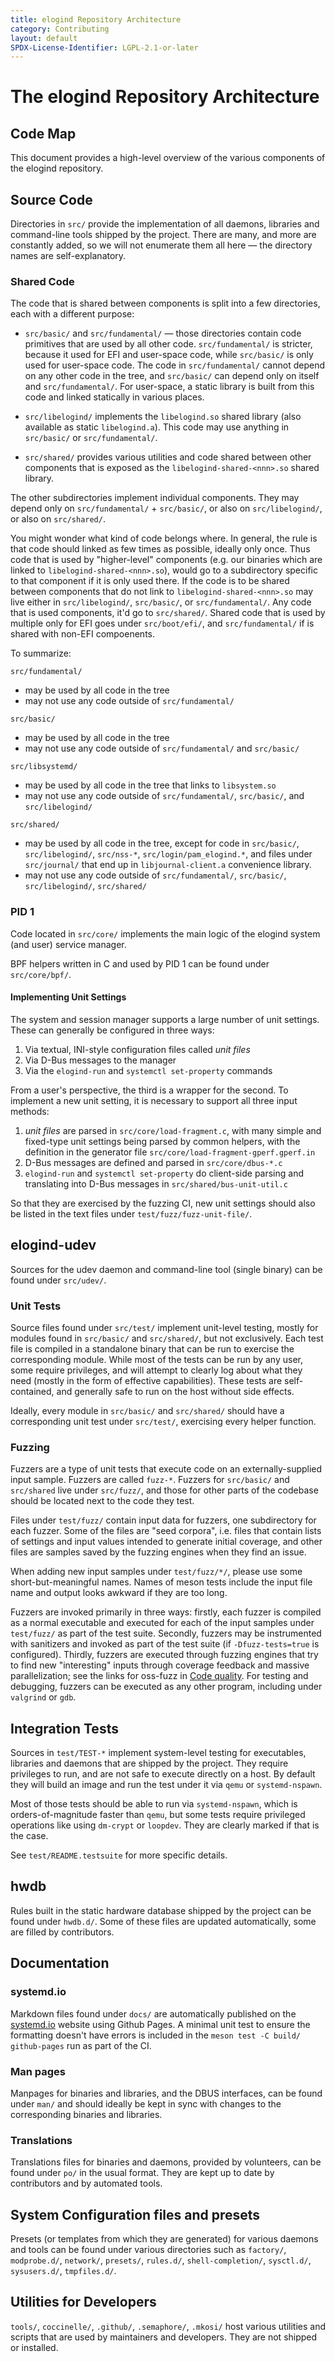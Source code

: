 ```yaml
---
title: elogind Repository Architecture
category: Contributing
layout: default
SPDX-License-Identifier: LGPL-2.1-or-later
---
```


# The elogind Repository Architecture

## Code Map

This document provides a high-level overview of the various components of the
elogind repository.

## Source Code

Directories in `src/` provide the implementation of all daemons, libraries and
command-line tools shipped by the project. There are many, and more are
constantly added, so we will not enumerate them all here — the directory
names are self-explanatory.

### Shared Code

The code that is shared between components is split into a few directories,
each with a different purpose:

- `src/basic/` and `src/fundamental/` — those directories contain code
  primitives that are used by all other code. `src/fundamental/` is stricter,
  because it used for EFI and user-space code, while `src/basic/` is only used
  for user-space code. The code in `src/fundamental/` cannot depend on any
  other code in the tree, and `src/basic/` can depend only on itself and
  `src/fundamental/`. For user-space, a static library is built from this code
  and linked statically in various places.

- `src/libelogind/` implements the `libelogind.so` shared library (also
  available as static `libelogind.a`). This code may use anything in
  `src/basic/` or `src/fundamental/`.

- `src/shared/` provides various utilities and code shared between other
  components that is exposed as the `libelogind-shared-<nnn>.so` shared library.

The other subdirectories implement individual components. They may depend only
on `src/fundamental/` + `src/basic/`, or also on `src/libelogind/`, or also on
`src/shared/`.

You might wonder what kind of code belongs where. In general, the rule is that
code should linked as few times as possible, ideally only once. Thus code that
is used by "higher-level" components (e.g. our binaries which are linked to
`libelogind-shared-<nnn>.so`), would go to a subdirectory specific to that
component if it is only used there. If the code is to be shared between
components that do not link to `libelogind-shared-<nnn>.so` may live either in
`src/libelogind/`, `src/basic/`, or `src/fundamental/`. Any code that is used
components, it'd go to `src/shared/`. Shared code that is used by multiple
only for EFI goes under `src/boot/efi/`, and `src/fundamental/` if is shared
with non-EFI compoenents.

To summarize:

`src/fundamental/`
- may be used by all code in the tree
- may not use any code outside of `src/fundamental/`

`src/basic/`
- may be used by all code in the tree
- may not use any code outside of `src/fundamental/` and `src/basic/`

`src/libsystemd/`
- may be used by all code in the tree that links to `libsystem.so`
- may not use any code outside of `src/fundamental/`, `src/basic/`, and
  `src/libelogind/`

`src/shared/`
- may be used by all code in the tree, except for code in `src/basic/`,
  `src/libelogind/`, `src/nss-*`, `src/login/pam_elogind.*`, and files under
  `src/journal/` that end up in `libjournal-client.a` convenience library.
- may not use any code outside of `src/fundamental/`, `src/basic/`,
  `src/libelogind/`, `src/shared/`

### PID 1

Code located in `src/core/` implements the main logic of the elogind system (and user)
service manager.

BPF helpers written in C and used by PID 1 can be found under `src/core/bpf/`.

#### Implementing Unit Settings

The system and session manager supports a large number of unit settings. These can generally
be configured in three ways:

1. Via textual, INI-style configuration files called *unit* *files*
2. Via D-Bus messages to the manager
3. Via the `elogind-run` and `systemctl set-property` commands

From a user's perspective, the third is a wrapper for the second. To implement a new unit
setting, it is necessary to support all three input methods:

1. *unit* *files* are parsed in `src/core/load-fragment.c`, with many simple and fixed-type
unit settings being parsed by common helpers, with the definition in the generator file
`src/core/load-fragment-gperf.gperf.in`
2. D-Bus messages are defined and parsed in `src/core/dbus-*.c`
3. `elogind-run` and `systemctl set-property` do client-side parsing and translating into
D-Bus messages in `src/shared/bus-unit-util.c`

So that they are exercised by the fuzzing CI, new unit settings should also be listed in the
text files under `test/fuzz/fuzz-unit-file/`.

## elogind-udev

Sources for the udev daemon and command-line tool (single binary) can be found under
`src/udev/`.

### Unit Tests

Source files found under `src/test/` implement unit-level testing, mostly for
modules found in `src/basic/` and `src/shared/`, but not exclusively. Each test
file is compiled in a standalone binary that can be run to exercise the
corresponding module. While most of the tests can be run by any user, some
require privileges, and will attempt to clearly log about what they need
(mostly in the form of effective capabilities). These tests are self-contained,
and generally safe to run on the host without side effects.

Ideally, every module in `src/basic/` and `src/shared/` should have a
corresponding unit test under `src/test/`, exercising every helper function.

### Fuzzing

Fuzzers are a type of unit tests that execute code on an externally-supplied
input sample. Fuzzers are called `fuzz-*`. Fuzzers for `src/basic/` and
`src/shared` live under `src/fuzz/`, and those for other parts of the codebase
should be located next to the code they test.

Files under `test/fuzz/` contain input data for fuzzers, one subdirectory for
each fuzzer. Some of the files are "seed corpora", i.e. files that contain
lists of settings and input values intended to generate initial coverage, and
other files are samples saved by the fuzzing engines when they find an issue.

When adding new input samples under `test/fuzz/*/`, please use some
short-but-meaningful names. Names of meson tests include the input file name
and output looks awkward if they are too long.

Fuzzers are invoked primarily in three ways: firstly, each fuzzer is compiled
as a normal executable and executed for each of the input samples under
`test/fuzz/` as part of the test suite. Secondly, fuzzers may be instrumented
with sanitizers and invoked as part of the test suite (if `-Dfuzz-tests=true`
is configured). Thirdly, fuzzers are executed through fuzzing engines that try
to find new "interesting" inputs through coverage feedback and massive
parallelization; see the links for oss-fuzz in [Code quality](CODE_QUALITY.md).
For testing and debugging, fuzzers can be executed as any other program,
including under `valgrind` or `gdb`.

## Integration Tests

Sources in `test/TEST-*` implement system-level testing for executables,
libraries and daemons that are shipped by the project. They require privileges
to run, and are not safe to execute directly on a host. By default they will
build an image and run the test under it via `qemu` or `systemd-nspawn`.

Most of those tests should be able to run via `systemd-nspawn`, which is
orders-of-magnitude faster than `qemu`, but some tests require privileged
operations like using `dm-crypt` or `loopdev`. They are clearly marked if that
is the case.

See `test/README.testsuite` for more specific details.

## hwdb

Rules built in the static hardware database shipped by the project can be found
under `hwdb.d/`. Some of these files are updated automatically, some are filled
by contributors.

## Documentation

### systemd.io

Markdown files found under `docs/` are automatically published on the
[systemd.io](https://systemd.io) website using Github Pages. A minimal unit test
to ensure the formatting doesn't have errors is included in the
`meson test -C build/ github-pages` run as part of the CI.

### Man pages

Manpages for binaries and libraries, and the DBUS interfaces, can be found under
`man/` and should ideally be kept in sync with changes to the corresponding
binaries and libraries.

### Translations

Translations files for binaries and daemons, provided by volunteers, can be found
under `po/` in the usual format. They are kept up to date by contributors and by
automated tools.

## System Configuration files and presets

Presets (or templates from which they are generated) for various daemons and tools
can be found under various directories such as `factory/`, `modprobe.d/`, `network/`,
`presets/`, `rules.d/`, `shell-completion/`, `sysctl.d/`, `sysusers.d/`, `tmpfiles.d/`.

## Utilities for Developers

`tools/`, `coccinelle/`, `.github/`, `.semaphore/`, `.mkosi/` host various
utilities and scripts that are used by maintainers and developers. They are not
shipped or installed.
